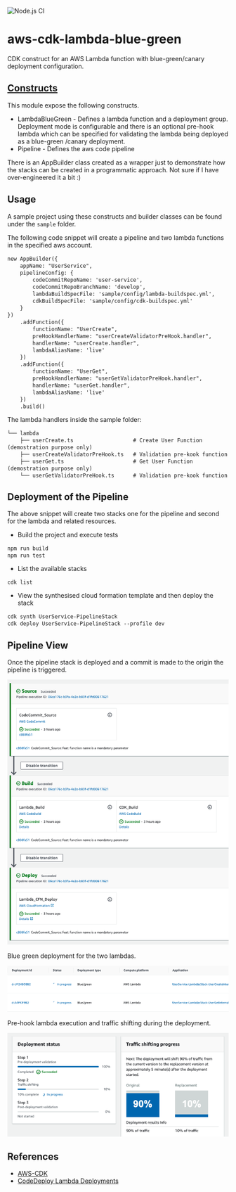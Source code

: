 ![Node.js CI](https://github.com/minerasoft/aws-cdk-lambda-blue-green/workflows/Node.js%20CI/badge.svg)

# aws-cdk-lambda-blue-green
 CDK construct for an AWS Lambda function with blue-green/canary deployment configuration.

## [Constructs](https://docs.aws.amazon.com/cdk/latest/guide/constructs.html)
 This module expose the following constructs.

 * LambdaBlueGreen - Defines a lambda function and a deployment group. Deployment mode is configurable and there is
  an optional pre-hook lambda which can be specified for validating the lambda being deployed as a blue-green
  /canary deployment.
 * Pipeline - Defines the aws code pipeline
 
 There is an AppBuilder class created as a wrapper just to demonstrate how the stacks can be created in a programmatic
  approach. Not sure if I have over-engineered it a bit :)  

## Usage
 A sample project using these constructs and builder classes can be found under the `sample` folder.
 
 The following code snippet will create a pipeline and two lambda functions in the specified aws account.
 
 ```
 new AppBuilder({
     appName: "UserService",
     pipelineConfig: {
         codeCommitRepoName: 'user-service',
         codeCommitRepoBranchName: 'develop',
         lambdaBuildSpecFile: 'sample/config/lambda-buildspec.yml',
         cdkBuildSpecFile: 'sample/config/cdk-buildspec.yml'
     }
 })
     .addFunction({
         functionName: "UserCreate",
         preHookHandlerName: "userCreateValidatorPreHook.handler",
         handlerName: "userCreate.handler",
         lambdaAliasName: 'live'
     })
     .addFunction({
         functionName: "UserGet",
         preHookHandlerName: "userGetValidatorPreHook.handler",
         handlerName: "userGet.handler",
         lambdaAliasName: 'live'
     })
     .build()   
 ``` 

The lambda handlers inside the sample folder:
```
└── lambda
    ├── userCreate.ts                   # Create User Function (demostration purpose only)
    ├── userCreateValidatorPreHook.ts   # Validation pre-kook function 
    ├── userGet.ts                      # Get User Function (demostration purpose only)
    └── userGetValidatorPreHook.ts      # Validation pre-kook function 

```
## Deployment of the Pipeline
The above snippet will create two stacks one for the pipeline and second for the lambda and related resources.

 * Build the project and execute tests
```
npm run build
npm run test
``` 
 * List the available stacks 
```
cdk list
```
 * View the synthesised cloud formation template and then deploy the stack
```
cdk synth UserService-PipelineStack
cdk deploy UserService-PipelineStack --profile dev
``` 

## Pipeline View
Once the pipeline stack is deployed and a commit is made to the origin the pipeline is triggered.

![Pipeline](./screenshots/Pipeline.png)

Blue green deployment for the two lambdas.

![Blue-Green](./screenshots/blue-green.png)

Pre-hook lambda execution and traffic shifting during the deployment.

![Traffic-shifting](./screenshots/traffic-shifting.png)

## References
 * [AWS-CDK](https://docs.aws.amazon.com/cdk/latest/guide/home.html)
 * [CodeDeploy Lambda Deployments](https://docs.aws.amazon.com/codedeploy/latest/userguide/applications-create-lambda.html)

